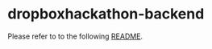 # dropboxhackathon-backend

Please refer to to the following [README](https://github.com/anthonymonori/dropboxhackathon-web/blob/master/README.md).
